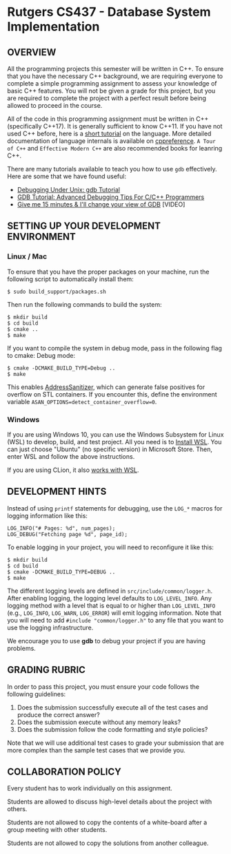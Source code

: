 # Rutgers CS437 - Database System Implementation


## OVERVIEW

All the programming projects this semester will be written in C++. To ensure that you have the necessary C++ background, we are requiring everyone to complete a simple programming assignment to assess your knowledge of basic C++ features. You will not be given a grade for this project, but you are required to complete the project with a perfect result before being allowed to proceed in the course.

All of the code in this programming assignment must be written in C++ (specifically C++17). It is generally sufficient to know C++11. If you have not used C++ before, here is a [short tutorial](https://www.thegeekstuff.com/2016/02/c-plus-plus-11/) on the language. More detailed documentation of language internals is available on [cppreference](https://en.cppreference.com/w/). `A Tour of C++` and `Effective Modern C++` are also recommended books for leanring C++.

There are many tutorials available to teach you how to use `gdb` effectively. Here are some that we have found useful:

- [Debugging Under Unix: gdb Tutorial](https://15445.courses.cs.cmu.edu/fall2020/project0/#:~:text=Debugging%20Under%20Unix%3A%20gdb%20Tutorial)
- [GDB Tutorial: Advanced Debugging Tips For C/C++ Programmers](http://www.techbeamers.com/how-to-use-gdb-top-debugging-tips/)
- [Give me 15 minutes & I'll change your view of GDB](https://www.youtube.com/watch?v=PorfLSr3DDI) [VIDEO]

## SETTING UP YOUR DEVELOPMENT ENVIRONMENT

### Linux / Mac
To ensure that you have the proper packages on your machine, run the following script to automatically install them:

```
$ sudo build_support/packages.sh
```

Then run the following commands to build the system:

```
$ mkdir build
$ cd build
$ cmake ..
$ make
```

If you want to compile the system in debug mode, pass in the following flag to cmake:
Debug mode:

```
$ cmake -DCMAKE_BUILD_TYPE=Debug ..
$ make
```
This enables [AddressSanitizer](https://github.com/google/sanitizers), which can generate false positives for overflow on STL containers. If you encounter this, define the environment variable `ASAN_OPTIONS=detect_container_overflow=0`.

### Windows
If you are using Windows 10, you can use the Windows Subsystem for Linux (WSL) to develop, build, and test project. All you need is to [Install WSL](https://docs.microsoft.com/en-us/windows/wsl/install-win10). You can just choose "Ubuntu" (no specific version) in Microsoft Store. Then, enter WSL and follow the above instructions.

If you are using CLion, it also [works with WSL](https://blog.jetbrains.com/clion/2018/01/clion-and-linux-toolchain-on-windows-are-now-friends).

## DEVELOPMENT HINTS

Instead of using `printf` statements for debugging, use the `LOG_*` macros for logging information like this:

```
LOG_INFO("# Pages: %d", num_pages);
LOG_DEBUG("Fetching page %d", page_id);
```

To enable logging in your project, you will need to reconfigure it like this:

```
$ mkdir build
$ cd build
$ cmake -DCMAKE_BUILD_TYPE=DEBUG ..
$ make
```

The different logging levels are defined in `src/include/common/logger.h`. After enabling logging, the logging level defaults to `LOG_LEVEL_INFO`. Any logging method with a level that is equal to or higher than `LOG_LEVEL_INFO` (e.g., `LOG_INFO`, `LOG_WARN`, `LOG_ERROR`) will emit logging information. Note that you will need to add `#include "common/logger.h"` to any file that you want to use the logging infrastructure.

We encourage you to use **gdb** to debug your project if you are having problems.

## GRADING RUBRIC

In order to pass this project, you must ensure your code follows the following guidelines:

1. Does the submission successfully execute all of the test cases and produce the correct answer?
1. Does the submission execute without any memory leaks?
1. Does the submission follow the code formatting and style policies?

Note that we will use additional test cases to grade your submission that are more complex than the sample test cases that we provide you.

## COLLABORATION POLICY

Every student has to work individually on this assignment.

Students are allowed to discuss high-level details about the project with others.

Students are not allowed to copy the contents of a white-board after a group meeting with other students.

Students are not allowed to copy the solutions from another colleague.